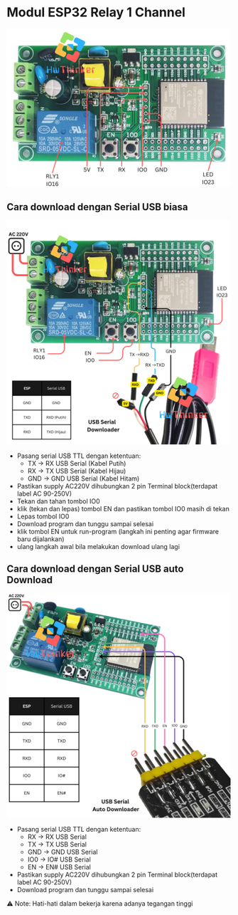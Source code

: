 # Modul ESP32 Relay 1 Channel 
![](https://github.com/hwthinker/ESP32-relay1ch-AC/blob/master/picture/1.png)


## Cara download dengan Serial USB biasa
![](https://github.com/hwthinker/ESP32-relay1ch-AC/blob/master/picture/2.png)
- Pasang serial USB TTL dengan ketentuan: 
   - TX -> RX USB Serial (Kabel Putih)
   - RX -> TX USB Serial (Kabel Hijau)
   - GND -> GND USB Serial (Kabel Hitam)
- Pastikan supply AC220V  dihubungkan 2 pin Terminal block(terdapat label AC 90-250V)
- Tekan dan tahan tombol IO0 
- klik (tekan dan lepas) tombol EN dan pastikan  tombol IO0 masih di tekan
- Lepas tombol IO0
- Download program dan tunggu sampai selesai
- klik tombol EN untuk run-program (langkah ini penting agar firmware baru dijalankan)
- ulang langkah awal bila melakukan download ulang lagi


## Cara download dengan Serial USB auto Download
![](https://github.com/hwthinker/ESP32-relay1ch-AC/blob/master/picture/3.png)
- Pasang serial USB TTL dengan ketentuan:
    - RX -> RX USB Serial  
    - TX -> TX USB Serial 
    - GND -> GND USB Serial  
    - IO0 -> IO# USB Serial 
    - EN -> EN# USB Serial
- Pastikan supply AC220V  dihubungkan 2 pin Terminal block(terdapat label AC 90-250V)
- Download program dan tunggu sampai selesai

⚠️ Note:
Hati-hati dalam bekerja karena adanya tegangan tinggi